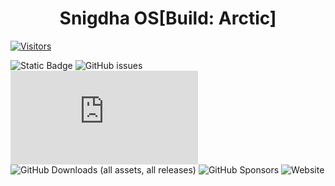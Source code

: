 <h1 align="center" id="title">Snigdha OS[Build: Arctic]</h1>

[![Visitors](https://api.visitorbadge.io/api/visitors?path=https%3A%2F%2Fgithub.com%2Fsnigdhalinux%2Fsnigdhaos-archiso-arctic&countColor=%23f47373&labelStyle=lower)](https://visitorbadge.io/status?path=https%3A%2F%2Fgithub.com%2Fsnigdhalinux%2Fsnigdhaos-archiso-arctic)

![Static Badge](https://img.shields.io/badge/ISO%20BUILD-STABLE-754ffe)
![GitHub issues](https://img.shields.io/github/issues/snigdhalinux/snigdhaos-archiso-arctic)
![GitHub Downloads (specific asset, latest release)](https://img.shields.io/github/downloads/snigdhalinux/snigdhaos-archiso-arctic/latest/snigdhaos-arctic-v4.5-x86_64.iso)
![GitHub Downloads (all assets, all releases)](https://img.shields.io/github/downloads/snigdhalinux/snigdhaos-archiso-arctic/total)
![GitHub Sponsors](https://img.shields.io/github/sponsors/snigdhalinux)
![Website](https://img.shields.io/website?url=https%3A%2F%2Fsnigdhaos.org)
